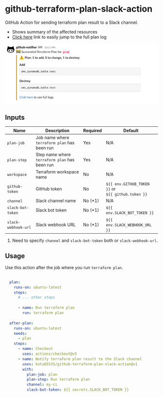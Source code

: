 # github-terraform-plan-slack-action

GitHub Action for sending terraform plan result to a Slack channel.

- Shows summary of the affected resources
- [Click here](https://github.com/kota65535/github-terraform-plan-slack-action/actions/runs/3838277394/jobs/6534545272#step:8:56)
  link to easily jump to the full plan log

![img.png](img.png)

## Inputs

| Name                | Description                                   | Required | Default                                                 |
|---------------------|-----------------------------------------------|----------|---------------------------------------------------------|
| `plan-job`          | Job name where `terraform plan` has been run  | Yes      | N/A                                                     |
| `plan-step`         | Step name where `terraform plan` has been run | Yes      | N/A                                                     |
| `workspace`         | Terraform workspace name                      | No       | N/A                                                     |
| `github-token`      | GitHub token                                  | No       | `${{ env.GITHUB_TOKEN }}` or<br/> `${{ github.token }}` | 
| `channel`           | Slack channel name                            | No (*1)  | N/A                                                     | 
| `slack-bot-token`   | Slack bot token                               | No (*1)  | `${{ env.SLACK_BOT_TOKEN }}`                            | 
| `slack-webhook-url` | Slack webhook URL                             | No (*1)  | `${{ env.SLACK_WEBHOOK_URL }}`                          | 

1. Need to specify `channel` and `slack-bot-token` both or `slack-webhook-url`.

## Usage

Use this action after the job where you run `terraform plan`.

```yaml

  plan:
    runs-on: ubuntu-latest
    steps:
      # ... other steps
      
      - name: Run terraform plan
        run: terraform plan

  after-plan:
    runs-on: ubuntu-latest
    needs:
      - plan
    steps:
      - name: Checkout
        uses: actions/checkout@v3
      - name: Notify terraform plan result to the Slack channel
        uses: kota65535/github-terraform-plan-slack-action@v1
        with:
          plan-job: plan
          plan-step: Run terraform plan
          channel: my-ci
          slack-bot-token: ${{ secrets.SLACK_BOT_TOKEN }}
```
